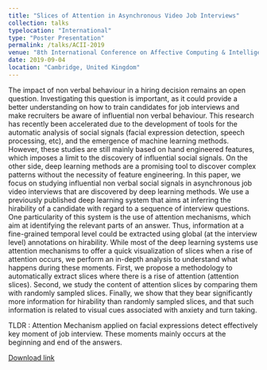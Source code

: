 ```yaml
---
title: "Slices of Attention in Asynchronous Video Job Interviews"
collection: talks
typelocation: "International"
type: "Poster Presentation"
permalink: /talks/ACII-2019
venue: "8th International Conference on Affective Computing & Intelligent Interaction (ACII 2019)"
date: 2019-09-04
location: "Cambridge, United Kingdom"
---
```

The impact of non verbal behaviour in a hiring decision remains an open question. Investigating this question is important, as it could provide a better understanding on how to train candidates for job interviews and make recruiters be aware of influential non verbal behaviour. This research has recently been accelerated due to the development of tools for the automatic analysis of social signals (facial expression detection, speech processing, etc), and the emergence of machine learning methods. However, these studies are still mainly based on hand engineered features, which imposes a limit to the discovery of influential social signals. On the other side, deep learning methods are a promising tool to discover complex patterns without the necessity of feature engineering. In this paper, we focus on studying influential non verbal social signals in asynchronous job video interviews that are discovered by deep learning methods. We use a previously published deep learning system that aims at inferring the hirability of a candidate with regard to a sequence of interview questions. One particularity of this system is the use of attention mechanisms, which aim at identifying the relevant parts of an answer. Thus, information at a fine-grained temporal level could be extracted using global (at the interview level) annotations on hirability. While most of the deep learning systems use attention mechanisms to offer a quick visualization of slices when a rise of attention occurs, we perform an in-depth analysis to understand what happens during these moments. First, we propose a methodology to automatically extract slices where there is a rise of attention (attention slices). Second, we study the content of attention slices by comparing them with randomly sampled slices. Finally, we show that they bear significantly more information for hirability than randomly sampled slices, and that such information is related to visual cues associated with anxiety and turn taking.

TLDR : Attention Mechanism applied on facial expressions detect effectively key moment of job interview. These moments mainly occurs at the beginning and end of the answers.

<a href="https://arxiv.org/abs/1909.08845" target="_blank">Download link</a>

